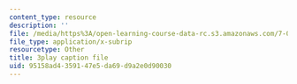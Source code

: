 ```yaml
---
content_type: resource
description: ''
file: /media/https%3A/open-learning-course-data-rc.s3.amazonaws.com/7-05-general-biochemistry-spring-2020/95158ad4359147e5da69d9a2e0d90030_7uCfPTwwYIc.srt
file_type: application/x-subrip
resourcetype: Other
title: 3play caption file
uid: 95158ad4-3591-47e5-da69-d9a2e0d90030
---
```

